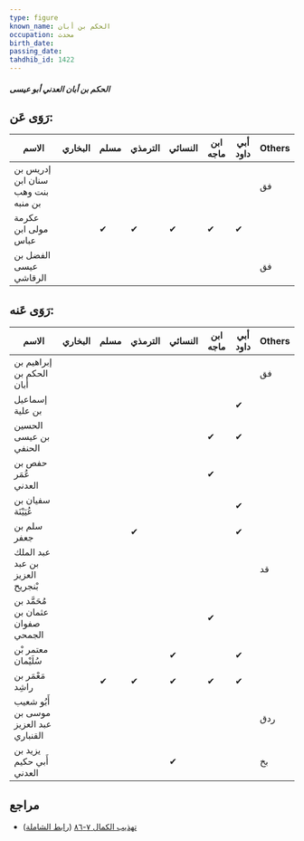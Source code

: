 ```yaml
---
type: figure
known_name: الحكم بن أبان
occupation: محدث
birth_date:
passing_date:
tahdhib_id: 1422
---
```

##### الحكم بن أبان العدني أبو عيسى

## رَوَى عَن:
| الاسم                             | البخاري | مسلم | الترمذي | النسائي | ابن ماجه | أبي داود | Others |
| --------------------------------- | ------- | ---- | ------- | ------- | -------- | -------- | ------ |
| إدريس بن سنان ابن بنت وهب بن منبه |         |      |         |         |          |          | فق     |
| عكرمة مولى ابن عباس               |         | ✔    | ✔       | ✔       | ✔        | ✔        |        |
| الفضل بن عيسى الرقاشي             |         |      |         |         |          |          | فق     |
## رَوَى عَنه:
| الاسم                                  | البخاري | مسلم | الترمذي | النسائي | ابن ماجه | أبي داود | Others |
| -------------------------------------- | ------- | ---- | ------- | ------- | -------- | -------- | ------ |
| إبراهيم بن الحكم بن أبان               |         |      |         |         |          |          | فق     |
| إسماعيل بن علية                        |         |      |         |         |          | ✔        |        |
| الحسين بن عيسى الحنفي                  |         |      |         |         | ✔        | ✔        |        |
| حفص بن عُمَر العدني                    |         |      |         |         | ✔        |          |        |
| سفيان بن عُيَيْنَة                     |         |      |         |         |          | ✔        |        |
| سلم بن جعفر                            |         |      | ✔       |         |          | ✔        |        |
| عبد الملك بن عبد العزيز بْنجريح        |         |      |         |         |          |          | قد     |
| مُحَمَّد بن عثمان بن صفوان الجمحي      |         |      |         |         | ✔        |          |        |
| معتمر بْن سُلَيْمان                    |         |      |         | ✔       |          | ✔        |        |
| مَعْمَر بن راشِد                       |         | ✔    | ✔       | ✔       | ✔        | ✔        |        |
| أَبُو شعيب موسى بن عبد العزيز القنباري |         |      |         |         |          |          | ردق    |
| يزيد بن أَبي حكيم العدني               |         |      |         | ✔       |          |          | بخ     |
## مراجع
- [تهذيب الكمال ٧-٨٦](obsidian://open?vault=Tahdhib-al-Kamal&file=Figures/١٤٢٢-الحكم%20بن%20أبان%20العدني%20أبو%20عيسى) ([رابط الشاملة](https://shamela.ws/book/3722/3308))